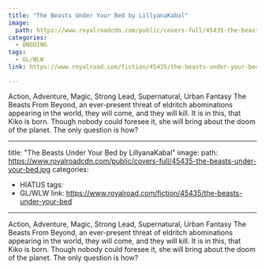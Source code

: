 ```yaml
---
title: "The Beasts Under Your Bed by LillyanaKabal"
image:
  path: https://www.royalroadcdn.com/public/covers-full/45435-the-beasts-under-your-bed.jpg
categories:
  - ONGOING
tags:
  - GL/WLW
link: https://www.royalroad.com/fiction/45435/the-beasts-under-your-bed

---
```

Action, Adventure, Magic, Strong Lead, Supernatural, Urban Fantasy
The Beasts From Beyond, an ever-present threat of eldritch abominations appearing in the world,  they will come, and they will kill.
It is in this, that Kiko is born. Though nobody could foresee it, she will bring about the doom of the planet. The only question is how?

---
title: "The Beasts Under Your Bed by LillyanaKabal"
image:
  path: https://www.royalroadcdn.com/public/covers-full/45435-the-beasts-under-your-bed.jpg
categories:
  - HIATUS
tags:
  - GL/WLW
link: https://www.royalroad.com/fiction/45435/the-beasts-under-your-bed

---
Action, Adventure, Magic, Strong Lead, Supernatural, Urban Fantasy
The Beasts From Beyond, an ever-present threat of eldritch abominations appearing in the world,  they will come, and they will kill.
It is in this, that Kiko is born. Though nobody could foresee it, she will bring about the doom of the planet. The only question is how?


